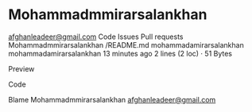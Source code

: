 # Mohammadmmirarsalankhan
afghanleadeer@gmail.com 
Code
Issues
Pull requests
Mohammadmmirarsalankhan
/README.md
mohammadamirarsalankhan
mohammadamirarsalankhan
13 minutes ago
2 lines (2 loc) · 51 Bytes

Preview

Code

Blame
Mohammadmmirarsalankhan
afghanleadeer@gmail.com
